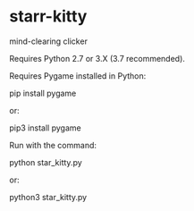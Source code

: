 # starr-kitty
mind-clearing clicker

Requires Python 2.7 or 3.X (3.7 recommended).

Requires Pygame installed in Python:

pip install pygame

or:

pip3 install pygame

Run with the command:

python star_kitty.py

or:

python3 star_kitty.py
